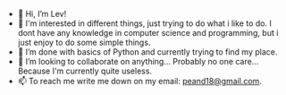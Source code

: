 - 👋 Hi, I’m Lev!
- 👀 I'm interested in different things, just trying to do what i like to do. 
I dont have any knowledge in computer science and programming, but i just enjoy to do some simple things.
- 🌱 I’m done with basics of Python and currently trying to find my place. 
- 💞️ I’m looking to collaborate on anything... Probably no one care... Because I'm currently quite useless.
- 📫 To reach me write me down on my email: peand18@gmail.com.

<!---
LevDolgikh/LevDolgikh is a ✨ special ✨ repository because its `README.md` (this file) appears on your GitHub profile.
You can click the Preview link to take a look at your changes.
--->
